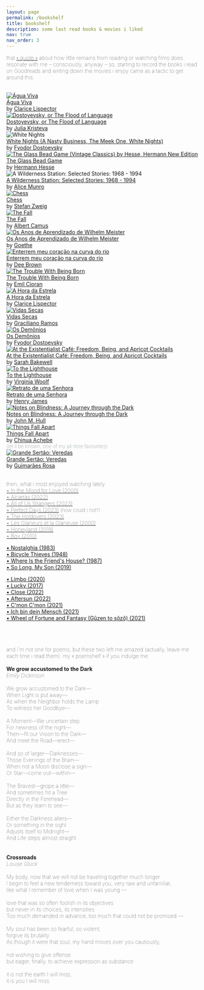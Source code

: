 ```yaml
---
layout: page
permalink: /bookshelf
title: bookshelf
description: some last read books & movies i liked
nav: true
nav_order: 3
---
```


<span style="font-size:14px;font-weight:lighter">that <a href="https://www.instagram.com/p/Cw_HcoLJxCJ/">« quote »</a> about how little remains from reading or watching films does resonate with me – consciously, anyway – so, starting to record the books i read on Goodreads and writing down the movies i enjoy came as a tactic to get around this.</span>
<br>
<br>

<div id="gr_custom_widget_1697127983">
  <div class="gr_custom_container_1697127983">
    <div class="gr_custom_each_container_1697127983">
      <div class="gr_custom_book_container_1697127983">
        <a title="Água Viva" rel="nofollow" href="https://www.goodreads.com/book/show/50833890-gua-viva"><img alt="Água Viva" border="0" src="https://i.gr-assets.com/images/S/compressed.photo.goodreads.com/books/1561223385l/50833890._SX50_SY75_.jpg" /></a>
      </div>
      <div class="gr_custom_title_1697127983">
        <a rel="nofollow" href="https://www.goodreads.com/book/show/50833890-gua-viva">Água Viva</a>
      </div>
      <div class="gr_custom_author_1697127983">
        by <a rel="nofollow" href="https://www.goodreads.com/author/show/86098.Clarice_Lispector">Clarice Lispector</a>
      </div>
    </div>
    <div class="gr_custom_each_container_1697127983">
      <div class="gr_custom_book_container_1697127983">
        <a title="Dostoyevsky, or The Flood of Language (European Perspectives: A Series in Social Thought and Cultural Criticism)" rel="nofollow" href="https://www.goodreads.com/book/show/57850475-dostoyevsky-or-the-flood-of-language"><img alt="Dostoyevsky, or The Flood of Language" border="0" src="https://i.gr-assets.com/images/S/compressed.photo.goodreads.com/books/1622416752l/57850475._SY75_.jpg" /></a>
      </div>
      <div class="gr_custom_title_1697127983">
        <a rel="nofollow" href="https://www.goodreads.com/book/show/57850475-dostoyevsky-or-the-flood-of-language">Dostoyevsky, or The Flood of Language</a>
      </div>
      <div class="gr_custom_author_1697127983">
        by <a rel="nofollow" href="https://www.goodreads.com/author/show/30381.Julia_Kristeva">Julia Kristeva</a>
      </div>
    </div>
    <div class="gr_custom_each_container_1697127983">
      <div class="gr_custom_book_container_1697127983">
        <a title="White Nights" ref="https://www.goodreads.com/book/show/62026012-white-nights"><img alt="White Nights" src="https://i.gr-assets.com/images/S/compressed.photo.goodreads.com/books/1677238743l/62026012._SY75_.jpg" /></a>
      </div>
      <div class="gr_custom_title_1697127983">
        <a href="https://www.goodreads.com/book/show/62026012-white-nights">White Nights (A Nasty Business, The Meek One, White Nights)</a>
      </div>
      <div class="gr_custom_author_1697127983">
        by <a href="https://www.goodreads.com/author/show/3137322.Fyodor_Dostoevsky">Fyodor Dostoevsky</a>
      </div>
    </div>
    <div class="gr_custom_each_container_1697127983">
      <div class="gr_custom_book_container_1697127983">
            <a title="The Glass Bead Game by Hesse" rel="nofollow" href="https://www.goodreads.com/book/show/139213348-the-glass-bead-game-vintage-classics-by-hesse-hermann-new-edition"><img alt="The Glass Bead Game (Vintage Classics) by Hesse, Hermann New Edition" border="0" src="https://i.gr-assets.com/images/S/compressed.photo.goodreads.com/books/1699211874l/139213348._SY75_.jpg" /></a>
          </div>
          <div class="gr_custom_title_1697127983">
            <a rel="nofollow" href="https://www.goodreads.com/book/show/139213348-the-glass-bead-game-vintage-classics-by-hesse-hermann-new-edition">The Glass Bead Game</a>
          </div>
          <div class="gr_custom_author_1697127983">
            by <a rel="nofollow" href="https://www.goodreads.com/author/show/1113469.Hermann_Hesse">Hermann Hesse</a>
      </div>
    </div>
    <div class="gr_custom_each_container_1697127983">
      <div class="gr_custom_book_container_1697127983">
        <a title="A Wilderness Station: Selected Stories: 1968 - 1994" ref="https://www.goodreads.com/book/show/54831605-a-wilderness-station"><img alt="A Wilderness Station: Selected Stories: 1968 - 1994" src="https://i.gr-assets.com/images/S/compressed.photo.goodreads.com/books/1624782567l/54831605._SY75_.jpg" /></a>
      </div>
      <div class="gr_custom_title_1697127983">
        <a href="https://www.goodreads.com/book/show/54831605-a-wilderness-station">A Wilderness Station: Selected Stories: 1968 - 1994</a>
      </div>
      <div class="gr_custom_author_1697127983">
        by <a href="https://www.goodreads.com/author/show/6410.Alice_Munro">Alice Munro</a>
      </div>
    </div>
    <div class="gr_custom_each_container_1697127983">
      <div class="gr_custom_book_container_1697127983">
            <a title="Chess" rel="nofollow" href="https://www.goodreads.com/book/show/62978912-chess"><img alt="Chess" border="0" src="https://i.gr-assets.com/images/S/compressed.photo.goodreads.com/books/1677855140l/62978912._SY75_.jpg" /></a>
          </div>
          <div class="gr_custom_title_1697127983">
            <a rel="nofollow" href="https://www.goodreads.com/book/show/62978912-chess">Chess</a>
          </div>
          <div class="gr_custom_author_1697127983">
            by <a rel="nofollow" href="https://www.goodreads.com/author/show/25573.Stefan_Zweig">Stefan Zweig</a>
      </div>
    </div>
    <div class="gr_custom_each_container_1697127983">
      <div class="gr_custom_book_container_1697127983">
            <a title="The Fall" rel="nofollow" href="https://www.goodreads.com/book/show/179926509-the-fall"><img alt="The Fall" border="0" src="https://i.gr-assets.com/images/S/compressed.photo.goodreads.com/books/1687366722l/179926509._SY75_.jpg" /></a>
          </div>
          <div class="gr_custom_title_1697127983">
            <a rel="nofollow" href="https://www.goodreads.com/book/show/179926509-the-fall">The Fall</a>
          </div>
          <div class="gr_custom_author_1697127983">
            by <a rel="nofollow" href="https://www.goodreads.com/author/show/957894.Albert_Camus">Albert Camus</a>
          </div>
    </div>
    <div class="gr_custom_each_container_1697127983"> 
      <div class="gr_custom_book_container_1697127983">
            <a title="Os Anos de Aprendizado de Wilhelm Meister" rel="nofollow" href="https://www.goodreads.com/book/show/17661570-os-anos-de-aprendizado-de-wilhelm-meister"><img alt="Os Anos de Aprendizado de Wilhelm Meister" border="0" src="https://i.gr-assets.com/images/S/compressed.photo.goodreads.com/books/1363703284l/17661570._SX50_.jpg" /></a>
          </div>
          <div class="gr_custom_title_1697127983">
            <a rel="nofollow" href="https://www.goodreads.com/book/show/17661570-os-anos-de-aprendizado-de-wilhelm-meister">Os Anos de Aprendizado de Wilhelm Meister</a>
          </div>
          <div class="gr_custom_author_1697127983">
            by <a rel="nofollow" href="https://www.goodreads.com/author/show/285217.Johann_Wolfgang_von_Goethe">Goethe</a>
      </div>
    </div>
    <div class="gr_custom_each_container_1697127983">
      <div class="gr_custom_book_container_1697127983">
            <a title="Enterrem meu coração na curva do rio" rel="nofollow" href="https://www.goodreads.com/book/show/45870537-enterrem-meu-cora-o-na-curva-do-rio"><img alt="Enterrem meu coração na curva do rio" border="0" src="https://i.gr-assets.com/images/S/compressed.photo.goodreads.com/books/1558133568l/45870537._SY75_.jpg" /></a>
          </div>
          <div class="gr_custom_title_1697127983">
            <a rel="nofollow" href="https://www.goodreads.com/book/show/45870537-enterrem-meu-cora-o-na-curva-do-rio">Enterrem meu coração na curva do rio</a>
          </div>
          <div class="gr_custom_author_1697127983">
            by <a rel="nofollow" href="https://www.goodreads.com/author/show/43443.Dee_Brown">Dee Brown</a>
      </div>
    </div>
    <div class="gr_custom_each_container_1697127983">
      <div class="gr_custom_book_container_1697127983">
            <a title="The Trouble With Being Born (Penguin Modern Classics)" rel="nofollow" href="https://www.goodreads.com/book/show/50725444-the-trouble-with-being-born"><img alt="The Trouble With Being Born" border="0" src="https://i.gr-assets.com/images/S/compressed.photo.goodreads.com/books/1604045993l/50725444._SY75_.jpg" /></a>
          </div>
          <div class="gr_custom_title_1697127983">
            <a rel="nofollow" href="https://www.goodreads.com/book/show/50725444-the-trouble-with-being-born">The Trouble With Being Born</a>
          </div>
          <div class="gr_custom_author_1697127983">
            by <a rel="nofollow" href="https://www.goodreads.com/author/show/68189.Emil_M_Cioran">Emil Cioran</a>
      </div>
    </div>
    <!--<div class="gr_custom_each_container_1697127983">
      <div class="gr_custom_book_container_1697127983">
            <a title="História e Utopia" rel="nofollow" href="https://www.goodreads.com/book/show/33397558-hist-ria-e-utopia"><img alt="História e Utopia" border="0" src="https://i.gr-assets.com/images/S/compressed.photo.goodreads.com/books/1481892959l/33397558._SX50_.jpg" /></a>
          </div>
          <div class="gr_custom_title_1697127983">
            <a rel="nofollow" href="https://www.goodreads.com/book/show/33397558-hist-ria-e-utopia">História e Utopia</a>
          </div>
          <div class="gr_custom_author_1697127983">
            by <a rel="nofollow" href="https://www.goodreads.com/author/show/68189.Emil_M_Cioran">Emil Cioran</a>
      </div>
    </div>-->
    <div class="gr_custom_each_container_1697127983">
      <div class="gr_custom_book_container_1697127983">
            <a title="A Hora da Estrela" rel="nofollow" href="https://www.goodreads.com/book/show/56244223-a-hora-da-estrela"><img alt="A Hora da Estrela" border="0" src="https://i.gr-assets.com/images/S/compressed.photo.goodreads.com/books/1607637337l/56244223._SX50_.jpg" /></a>
          </div>
          <div class="gr_custom_title_1697127983">
            <a rel="nofollow" href="https://www.goodreads.com/book/show/56244223-a-hora-da-estrela">A Hora da Estrela</a>
          </div>
          <div class="gr_custom_author_1697127983">
            by <a rel="nofollow" href="https://www.goodreads.com/author/show/86098.Clarice_Lispector">Clarice Lispector</a>
      </div>
    </div>
    <div class="gr_custom_each_container_1697127983">
      <div class="gr_custom_book_container_1697127983">
            <a title="Vidas Secas" rel="nofollow" href="https://www.goodreads.com/book/show/18331542-vidas-secas"><img alt="Vidas Secas" border="0" src="https://i.gr-assets.com/images/S/compressed.photo.goodreads.com/books/1376494746l/18331542._SY75_.jpg" /></a>
          </div>
          <div class="gr_custom_title_1697127983">
            <a rel="nofollow" href="https://www.goodreads.com/book/show/18331542-vidas-secas">Vidas Secas</a>
          </div>
          <div class="gr_custom_author_1697127983">
            by <a rel="nofollow" href="https://www.goodreads.com/author/show/191636.Graciliano_Ramos">Graciliano Ramos</a>
      </div>
    </div>
    <div class="gr_custom_each_container_1697127983">
      <div class="gr_custom_book_container_1697127983">
            <a title="Os Demônios" rel="nofollow" href="https://www.goodreads.com/book/show/13452160-os-dem-nios"><img alt="Os Demônios" border="0" src="https://i.gr-assets.com/images/S/compressed.photo.goodreads.com/books/1379026268l/13452160._SX50_.jpg" /></a>
          </div>
          <div class="gr_custom_title_1697127983">
            <a rel="nofollow" href="https://www.goodreads.com/book/show/13452160-os-dem-nios">Os Demônios</a>
          </div>
          <div class="gr_custom_author_1697127983">
            by <a rel="nofollow" href="https://www.goodreads.com/author/show/3137322.Fyodor_Dostoevsky">Fyodor Dostoevsky</a>
      </div>
    </div>
    <div class="gr_custom_each_container_1697127983"> 
      <div class="gr_custom_book_container_1697127983">
            <a title="At the Existentialist Café: Freedom, Being, and Apricot Cocktails" rel="nofollow" href="https://www.goodreads.com/book/show/25658482-at-the-existentialist-caf"><img alt="At the Existentialist Café: Freedom, Being, and Apricot Cocktails" border="0" src="https://i.gr-assets.com/images/S/compressed.photo.goodreads.com/books/1550567060l/25658482._SY75_.jpg" /></a>
          </div>
          <div class="gr_custom_title_1697127983">
            <a rel="nofollow" href="https://www.goodreads.com/book/show/25658482-at-the-existentialist-caf">At the Existentialist Café: Freedom, Being, and Apricot Cocktails</a>
          </div>
          <div class="gr_custom_author_1697127983">
            by <a rel="nofollow" href="https://www.goodreads.com/author/show/1191388.Sarah_Bakewell">Sarah Bakewell</a>
      </div>
    </div>
    <div class="gr_custom_each_container_1697127983">
      <div class="gr_custom_book_container_1697127983">
            <a title="To the Lighthouse" rel="nofollow" href="https://www.goodreads.com/book/show/28501519-to-the-lighthouse"><img alt="To the Lighthouse" border="0" src="https://i.gr-assets.com/images/S/compressed.photo.goodreads.com/books/1646583927l/28501519._SX50_.jpg" /></a>
          </div>
          <div class="gr_custom_title_1697127983">
            <a rel="nofollow" href="https://www.goodreads.com/book/show/28501519-to-the-lighthouse">To the Lighthouse</a>
          </div>
          <div class="gr_custom_author_1697127983">
            by <a rel="nofollow" href="https://www.goodreads.com/author/show/6765.Virginia_Woolf">Virginia Woolf</a>
      </div>
    </div>
    <div class="gr_custom_each_container_1697127983">
      <div class="gr_custom_book_container_1697127983">
            <a title="Retrato de uma Senhora" rel="nofollow" href="https://www.goodreads.com/book/show/45479434-retrato-de-uma-senhora"><img alt="Retrato de uma Senhora" border="0" src="https://i.gr-assets.com/images/S/compressed.photo.goodreads.com/books/1557085811l/45479434._SY75_.jpg" /></a>
          </div>
          <div class="gr_custom_title_1697127983">
            <a rel="nofollow" href="https://www.goodreads.com/book/show/45479434-retrato-de-uma-senhora">Retrato de uma Senhora</a>
          </div>
          <div class="gr_custom_author_1697127983">
            by <a rel="nofollow" href="https://www.goodreads.com/author/show/159.Henry_James">Henry James</a>
      </div>
    </div>
    <div class="gr_custom_each_container_1697127983"> 
      <div class="gr_custom_book_container_1697127983">
            <a title="Notes on Blindness: A Journey through the Dark" rel="nofollow" href="https://www.goodreads.com/book/show/33556893-notes-on-blindness"><img alt="Notes on Blindness: A Journey through the Dark" border="0" src="https://i.gr-assets.com/images/S/compressed.photo.goodreads.com/books/1482582882l/33556893._SY75_.jpg" /></a>
          </div>
          <div class="gr_custom_title_1697127983">
            <a rel="nofollow" href="https://www.goodreads.com/book/show/33556893-notes-on-blindness">Notes on Blindness: A Journey through the Dark</a>
          </div>
          <div class="gr_custom_author_1697127983">
            by <a rel="nofollow" href="https://www.goodreads.com/author/show/8820.John_M_Hull">John M. Hull</a>
      </div>
    </div>
    <div class="gr_custom_each_container_1697127983">
      <div class="gr_custom_book_container_1697127983">
            <a title="Things Fall Apart" rel="nofollow" href="https://www.goodreads.com/book/show/6490587-things-fall-apart"><img alt="Things Fall Apart" border="0" src="https://i.gr-assets.com/images/S/compressed.photo.goodreads.com/books/1391795705l/6490587._SY75_.jpg" /></a>
          </div>
          <div class="gr_custom_title_1697127983">
            <a rel="nofollow" href="https://www.goodreads.com/book/show/6490587-things-fall-apart">Things Fall Apart</a>
          </div>
          <div class="gr_custom_author_1697127983">
            by <a rel="nofollow" href="https://www.goodreads.com/author/show/8051.Chinua_Achebe">Chinua Achebe</a>
      </div>
      </div>
      <div class="gr_custom_each_container_1697127983">
              <span style="font-size:13px;font-weight:lighter;color:#37474F">(let it be known, one of my all-time favourites)</span>
          <div class="gr_custom_book_container_1697127983">
            <a title="Grande Sertão: Veredas" href="https://www.goodreads.com/book/show/27866524-grande-sert-o"><img alt="Grande Sertão: Veredas" src="https://i.gr-assets.com/images/S/compressed.photo.goodreads.com/books/1448037977l/27866524._SX50_.jpg" /></a>
          </div>
          <div class="gr_custom_title_1697127983">
            <a rel="nofollow" href="https://www.goodreads.com/book/show/27866524-grande-sert-o">Grande Sertão: Veredas</a>
          </div>
          <div class="gr_custom_author_1697127983">
            by <a rel="nofollow" href="https://www.goodreads.com/author/show/95937.Jo_o_Guimar_es_Rosa">Guimarães Rosa</a>
          </div>
      </div>
</div>

<!-- <span style="font-size:14px;font-weight:lighter">let it be known, one of my all-time favourites: <a href="https://www.goodreads.com/book/show/27866524-grande-sert-o">Grande Sertão: Veredas</a></span><span style="font-size:13px;font-weight:lighter"> by <a href="https://www.goodreads.com/author/show/95937.Jo_o_Guimar_es_Rosa">João Guimarães Rosa</a><br></span> -->
<br>

<!-- 
<div id="gr_custom_widget_1697127983">
    <div class="gr_custom_container_1697127983">
      <div class="gr_custom_each_container_1697127983">
          <div class="gr_custom_title_1697127983">
            <a href="https://www.imdb.com/title/tt0118694/">In the Mood for Love (2000)</a>
          </div>
          <div class="gr_custom_author_1697127983">Wong Kar-Wai
          </div>
      </div>
      <div class="gr_custom_each_container_1697127983">
          <div class="gr_custom_title_1697127983">
            <a href="https://www.imdb.com/title/tt11930126/">Alcarràs (2022)</a>
          </div>
          <div class="gr_custom_author_1697127983">Carla Simón / Arnau Vilaró
          </div>
      </div>
      <div class="gr_custom_each_container_1697127983">
          <div class="gr_custom_title_1697127983">
            <a href="https://www.imdb.com/title/tt21192142/">All of Us Strangers (2023)</a>
          </div>
          <div class="gr_custom_author_1697127983">Andrew Haigh / Taichi Yamada
          </div>
      </div>
      <div class="gr_custom_each_container_1697127983">
          <div class="gr_custom_title_1697127983">
            <a href="https://www.imdb.com/title/tt27503384/">Perfect Days (2023)<span style="font-size:13px;font-weight:lighter"> (how could i not?)</span></a>
          </div>
          <div class="gr_custom_author_1697127983">Wim Wenders / Takuma Takasaki
          </div>
      </div>
      <div class="gr_custom_each_container_1697127983">
          <div class="gr_custom_title_1697127983">
            <a href="https://www.imdb.com/title/tt14849194/">The Holdovers (2023)</a>
          </div>
          <div class="gr_custom_author_1697127983">Alexander Payne / David Hemingson
          </div>
      </div>
      <div class="gr_custom_each_container_1697127983">
          <div class="gr_custom_title_1697127983">
            <a href="https://www.imdb.com/title/tt0247380/">Les Glaneurs et la Glaneuse (2000)</a>
          </div>
          <div class="gr_custom_author_1697127983">Agnès Varda
          </div>
      </div>
      <div class="gr_custom_each_container_1697127983">
          <div class="gr_custom_title_1697127983">
            <a href="https://www.imdb.com/title/tt8991268/">Honeyland (2019)</a>
          </div>
          <div class="gr_custom_author_1697127983">Tamara Kotevska / Ljubomir Stefanov
          </div>
      </div>
      <div class="gr_custom_each_container_1697127983">
          <div class="gr_custom_title_1697127983">
            <a href="https://www.imdb.com/title/tt1560139/">Boy (2010)</a>
          </div>
          <div class="gr_custom_author_1697127983">Taika Waititi
          </div>
      </div>
      <div class="gr_custom_each_container_1697127983">
          <div class="gr_custom_title_1697127983">
            <a href="https://www.imdb.com/title/tt0056119/">La jetée (1962)</a>
          </div>
          <div class="gr_custom_author_1697127983">Chris Marker
          </div>
      </div>
      <div class="gr_custom_each_container_1697127983">
          <div class="gr_custom_title_1697127983">
            <a href="https://www.imdb.com/title/tt0086022/">Nostalghia (1983)</a>
          </div>
          <div class="gr_custom_author_1697127983">Andrei Tarkovsky / Tonino Guerra
          </div>
      </div>
      <div class="gr_custom_each_container_1697127983">
          <div class="gr_custom_title_1697127983">
            <a href="https://www.imdb.com/title/tt0040522/">Bicycle Thieves (1948)</a>
          </div>
          <div class="gr_custom_author_1697127983">Vittorio De Sica / Suso Cecchi d'Amico
          </div>
      </div>
      <div class="gr_custom_each_container_1697127983">
          <div class="gr_custom_title_1697127983">
            <a href="https://www.imdb.com/title/tt0093342/">Where Is the Friend's House? (1987)</a>
          </div>
          <div class="gr_custom_author_1697127983">Abbas Kiarostami
          </div>
      </div>
      <div class="gr_custom_each_container_1697127983">
          <div class="gr_custom_title_1697127983">
            <a href="https://www.imdb.com/title/tt9581076/">So Long, My Son (2019)</a>
          </div>
          <div class="gr_custom_author_1697127983">Xiaoshuai Wang / Mei Ah
          </div>
      </div>
      <div class="gr_custom_each_container_1697127983">
          <div class="gr_custom_title_1697127983">
            <a href="https://www.imdb.com/title/tt11380884/">Farewell Amor (2020)</a>
          </div>
          <div class="gr_custom_author_1697127983">Ekwa Msangi
          </div>
      </div>
      <div class="gr_custom_each_container_1697127983">
          <div class="gr_custom_title_1697127983">
            <a href="https://www.imdb.com/title/tt9138170/">Limbo (2020)</a>
          </div>
          <div class="gr_custom_author_1697127983">Ben Sharrock
          </div>
      </div>
      <div class="gr_custom_each_container_1697127983">
          <div class="gr_custom_title_1697127983">
            <a href="https://www.imdb.com/title/tt5859238/">Lucky (2017)</a>
          </div>
          <div class="gr_custom_author_1697127983">John Carroll Lynch / Logan Sparks,  Drago Sumonja
          </div>
      </div>
      <div class="gr_custom_each_container_1697127983">
          <div class="gr_custom_title_1697127983">
            <a href="https://www.imdb.com/title/tt19770238/">Aftersun (2022)</a>
          </div>
          <div class="gr_custom_author_1697127983">Charlotte Wells
          </div>
      </div>
      <div class="gr_custom_each_container_1697127983">
          <div class="gr_custom_title_1697127983">
            <a href="https://www.imdb.com/title/tt9660502/">Close (2022)</a>
          </div>
          <div class="gr_custom_author_1697127983">Lukas Dhont / Angelo Tijssens
          </div>
      </div>
      <div class="gr_custom_each_container_1697127983">
          <div class="gr_custom_title_1697127983">
            <a href="https://www.imdb.com/title/tt10986222/">C'mon C'mon (2021)</a>
          </div>
          <div class="gr_custom_author_1697127983">Mike Mills
          </div>
      </div>
      <div class="gr_custom_each_container_1697127983">
          <div class="gr_custom_title_1697127983">
            <a href="https://www.imdb.com/title/tt13087796/">Ich bin dein Mensch (2021)</a>
          </div>
          <div class="gr_custom_author_1697127983">Maria Schrader / Jan Schomburg,  Emma Braslavsky
          </div>
      </div>
      <div class="gr_custom_each_container_1697127983">
          <div class="gr_custom_title_1697127983">
            <a href="https://www.imdb.com/title/tt14034966/">Wheel of Fortune and Fantasy (Gûzen to sôzô) (2021)</a>
          </div>
          <div class="gr_custom_author_1697127983">Ryûsuke Hamaguchi
          </div>
      </div>
    </div>
</div> 
 -->

<span style="font-size:14px;font-weight:lighter">then, what i most enjoyed watching lately:
<br>
<a href="https://www.imdb.com/title/tt0118694/">• In the Mood for Love (2000)</a> <br>
<a href="https://www.imdb.com/title/tt11930126/">• Alcarràs (2022)</a> <br>
<a href="https://www.imdb.com/title/tt21192142/">• All of Us Strangers (2023)</a> <br>
<a href="https://www.imdb.com/title/tt27503384/">• Perfect Days (2023)</a> <span style="font-size:13px;font-weight:lighter"> (how could i not?)</span><br>
<a href="https://www.imdb.com/title/tt14849194/">• The Holdovers (2023)</a> <br>
<a href="https://www.imdb.com/title/tt0247380/">• Les Glaneurs et la Glaneuse (2000)</a> <br>
<a href="https://www.imdb.com/title/tt8991268/">• Honeyland (2019)</a> <br>
<a href="https://www.imdb.com/title/tt1560139/">• Boy (2010)</a> <br>
<!-- <a href="https://www.imdb.com/title/tt0056119/">• La jetée (1962)</a> <br> -->
<a href="https://www.imdb.com/title/tt0086022/">• Nostalghia (1983)</a> <br>
<a href="https://www.imdb.com/title/tt0040522/">• Bicycle Thieves (1948)</a> <br>
<a href="https://www.imdb.com/title/tt0093342/">• Where Is the Friend's House? (1987)</a> <br>
<a href="https://www.imdb.com/title/tt9581076/">• So Long, My Son (2019)</a> <br>
<!-- <a href="https://www.imdb.com/title/tt11380884/">• Farewell Amor (2020)</a><br> -->
<a href="https://www.imdb.com/title/tt9138170/">• Limbo (2020)</a> <br>
<a href="https://www.imdb.com/title/tt5859238/">• Lucky (2017)</a> <br>
<a href="https://www.imdb.com/title/tt9660502/">• Close (2022)</a> <br>
<a href="https://www.imdb.com/title/tt19770238/">• Aftersun (2022)</a> <br>
<a href="https://www.imdb.com/title/tt10986222/">• C'mon C'mon (2021)</a> <br>
<a href="https://www.imdb.com/title/tt13087796/">• Ich bin dein Mensch (2021)</a> <br>
<a href="https://www.imdb.com/title/tt14034966/">• Wheel of Fortune and Fantasy (Gûzen to sôzô) (2021)</a> <!-- <br> -->
<!-- one of my favourites i can remember: <a href="https://www.imdb.com/title/tt0094982/">Dekalog: One (1989)</a> (pesado) -->
<br>
<br>
<br>
<span style="font-size:14px;font-weight:lighter">
and i'm not one for poems, but these two left me amazed (actually, leave me each time i read them). my </span><span style="font-size:14px;font-weight:lighter">« poemshelf »</span><span style="font-size:14px;font-weight:lighter"> if you indulge me:
<br>
<br> <strong>We grow accustomed to the Dark</strong>
<br> <i>Emily Dickinson</i>
<br>
<br> We grow accustomed to the Dark—
<br> When Light is put away—
<br>As when the Neighbor holds the Lamp
<br>To witness her Goodbye—
<br>
<br>A Moment—We uncertain step
<br>For newness of the night—
<br>Then—fit our Vision to the Dark—
<br>And meet the Road—erect—
<br>
<br>And so of larger—Darknesses—
<br>Those Evenings of the Brain—
<br>When not a Moon disclose a sign—
<br>Or Star—come out—within—
<br>
<br>The Bravest—grope a little—
<br>And sometimes hit a Tree
<br>Directly in the Forehead—
<br>But as they learn to see—
<br>
<br>Either the Darkness alters—
<br>Or something in the sight
<br>Adjusts itself to Midnight—
<br>And Life steps almost straight.
<br>
<br>
<br>
<strong>Crossroads</strong>
<br><i>Louise Glück</i>
<br>
<br>My body, now that we will not be traveling together much longer
<br>I begin to feel a new tenderness toward you, very raw and unfamiliar,
<br>like what I remember of love when I was young —
<br>
<br>love that was so often foolish in its objectives
<br>but never in its choices, its intensities
<br>Too much demanded in advance, too much that could not be promised —
<br>
<br>My soul has been so fearful, so violent;
<br>forgive its brutality.
<br>As though it were that soul, my hand moves over you cautiously,
<br>
<br>not wishing to give offense
<br>but eager, finally, to achieve expression as substance:
<br>
<br>it is not the earth I will miss,
<br>it is you I will miss.
</span>


<!-- 


<span style="font-size:14px;font-weight:lighter">what i most enjoyed watching lately: 
<br>
<br>
<div id="gr_custom_widget_1697127983">
  <div class="gr_custom_container_1697127983">
      <div class="gr_custom_each_container_1697127983">
          <div class="gr_custom_title_1697127983">
            <a href="https://www.imdb.com/title/tt8991268/">Honeyland (2019)</a>
          </div>
      </div>
      <div class="gr_custom_each_container_1697127983">
          <div class="gr_custom_title_1697127983">
            <a href="https://www.imdb.com/title/tt27503384/">Perfect Days (2023) (how could i not?)</a>
          </div>
      </div>
      <div class="gr_custom_each_container_1697127983">
          <div class="gr_custom_title_1697127983">
            <a href="https://www.imdb.com/title/tt9581076/">So Long, My Son (2019)</a>
          </div>
      </div>
      <div class="gr_custom_each_container_1697127983">
          <div class="gr_custom_title_1697127983">
            <a href="https://www.imdb.com/title/tt0040522/">Bicycle Thieves (1948)</a>
          </div>
      </div>
      <div class="gr_custom_each_container_1697127983">
          <div class="gr_custom_title_1697127983">
            <a href="https://www.imdb.com/title/tt0086022/">Nostalghia (1983)</a>
          </div>
      </div>
      <div class="gr_custom_each_container_1697127983">
          <div class="gr_custom_title_1697127983">
            <a href="https://www.imdb.com/title/tt0247380/">Les Glaneurs et la Glaneuse (2000)</a>
          </div>
      </div>
      <div class="gr_custom_each_container_1697127983">
          <div class="gr_custom_title_1697127983">
            <a href="https://www.imdb.com/title/tt9138170/">Limbo (2020)</a>
          </div>
      </div>
      <div class="gr_custom_each_container_1697127983">
          <div class="gr_custom_title_1697127983">
            <a href="https://www.imdb.com/title/tt5859238/">Lucky (2017)</a>
          </div>
      </div>
      <div class="gr_custom_each_container_1697127983">
          <div class="gr_custom_title_1697127983">
            <a href="https://www.imdb.com/title/tt19770238/">Aftersun (2022)</a>
          </div>
      </div>
      <div class="gr_custom_each_container_1697127983">
          <div class="gr_custom_title_1697127983">
            <a href="https://www.imdb.com/title/tt9660502/">Close (2022)</a>
          </div>
      </div>
      <div class="gr_custom_each_container_1697127983">
          <div class="gr_custom_title_1697127983">
            <a href="https://www.imdb.com/title/tt10986222/">C'mon C'mon (2021)</a>
          </div>
      </div>
      <div class="gr_custom_each_container_1697127983">
          <div class="gr_custom_title_1697127983">
            <a href="https://www.imdb.com/title/tt14034966/">Wheel of Fortune and Fantasy (Gûzen to sôzô) (2021)</a>
          </div>
      </div>
  </div>
</div>
(one of my favourites i can remember: <a href="https://www.imdb.com/title/tt0094982/">Dekalog: One (1989)</a> – pesado)
<br>
<br>
 -->